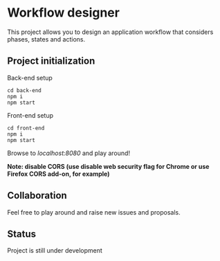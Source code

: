 # Workflow designer

This project allows you to design an application workflow that considers phases, states and actions.

## Project initialization

Back-end setup

```
cd back-end
npm i
npm start
```

Front-end setup

```
cd front-end
npm i
npm start
```

Browse to *localhost:8080* and play around!

**Note: disable CORS (use disable web security flag for Chrome or use Firefox CORS add-on, for example)**

## Collaboration
Feel free to play around and raise new issues and proposals.

## Status
Project is still under development

